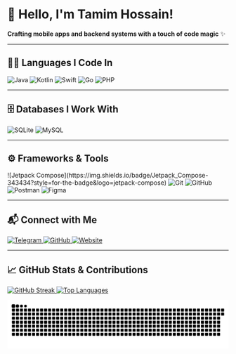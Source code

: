 # 👋 Hello, I'm Tamim Hossain!
**Crafting mobile apps and backend systems with a touch of code magic** ✨

---

## 🧑‍💻 Languages I Code In
<p align="left">
  <img src="https://img.shields.io/badge/Java-ED8B00?style=for-the-badge&logo=openjdk&logoColor=white" alt="Java">
  <img src="https://img.shields.io/badge/Kotlin-7F52FF?style=for-the-badge&logo=kotlin&logoColor=white" alt="Kotlin">
  <img src="https://img.shields.io/badge/Swift-FA7343?style=for-the-badge&logo=swift&logoColor=white" alt="Swift">
  <img src="https://img.shields.io/badge/Go-00ADD8?style=for-the-badge&logo=go&logoColor=white" alt="Go">
  <img src="https://img.shields.io/badge/PHP-777BB4?style=for-the-badge&logo=php&logoColor=white" alt="PHP">
</p>

---

## 🗄️ Databases I Work With
<p align="left">
  <img src="https://img.shields.io/badge/SQLite-07405e?style=for-the-badge&logo=sqlite&logoColor=white" alt="SQLite">
  <img src="https://img.shields.io/badge/MySQL-00758f?style=for-the-badge&logo=mysql&logoColor=white" alt="MySQL">
</p>

---

## ⚙️ Frameworks & Tools
<p align="left">
  ![Jetpack Compose](https://img.shields.io/badge/Jetpack_Compose-343434?style=for-the-badge&logo=jetpack-compose)
  <img src="https://img.shields.io/badge/Git-F05033?style=for-the-badge&logo=git&logoColor=white" alt="Git">
  <img src="https://img.shields.io/badge/GitHub-171515?style=for-the-badge&logo=github&logoColor=white" alt="GitHub">
  <img src="https://img.shields.io/badge/Postman-FF6C37?style=for-the-badge&logo=postman&logoColor=white" alt="Postman">
  <img src="https://img.shields.io/badge/Figma-F24E1E?style=for-the-badge&logo=figma&logoColor=white" alt="Figma">
</p>

---

## 📬 Connect with Me
<p align="left">
  <a href="https://t.me/CodeWithTamim" target="_blank">
    <img src="https://img.shields.io/badge/Telegram-26A5E4?style=for-the-badge&logo=telegram&logoColor=white" alt="Telegram">
  </a>
  <a href="https://github.com/CodeWithTamim" target="_blank">
    <img src="https://img.shields.io/badge/GitHub-171515?style=for-the-badge&logo=github&logoColor=white" alt="GitHub">
  </a>
  <a href="https://nasahacker.com" target="_blank">
    <img src="https://img.shields.io/badge/Website-DC143C?style=for-the-badge&logo=internet-explorer&logoColor=white" alt="Website">
  </a>
</p>

---

## 📈 GitHub Stats & Contributions
<p align="left">
  <a href="https://github.com/CodeWithTamim">
    <img src="https://github-readme-streak-stats.herokuapp.com/?user=CodeWithTamim&theme=tokyonight&hide_border=true" alt="GitHub Streak">
  </a>
  <a href="https://github.com/CodeWithTamim">
    <img src="https://github-readme-stats.vercel.app/api/top-langs/?username=CodeWithTamim&layout=compact&theme=tokyonight&hide_border=true" alt="Top Languages">
  </a>
</p>

<p align="left">
  <img src="https://github.com/CodeWithTamim/CodeWithTamim/blob/output/github-contribution-grid-snake-dark.svg" alt="GitHub Contributions Snake">
</p>
